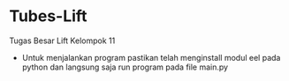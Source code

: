 # Tubes-Lift

Tugas Besar Lift Kelompok 11

- Untuk menjalankan program pastikan telah menginstall modul eel pada python
dan langsung saja run program pada file main.py
